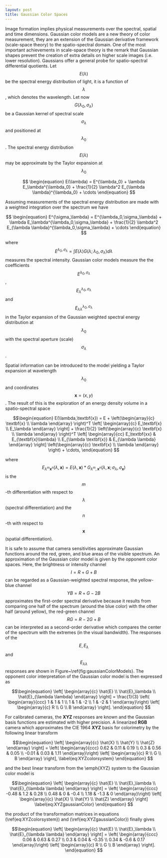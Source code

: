 ```yaml
---
layout: post
title: Gaussian Color Spaces
---
```

Image formation implies physical measurements over the spectral, spatial and time dimensions. Gaussian color models are a new theory of color measurement, they are an extension of the Gaussian derivative framework (scale-space theory) to the spatio-spectral domain. One of the most important achievements in scale-space theory is the remark that Gaussian shapes prevent the creation of extra details on higher scale images (i.e. lower resolution). Gaussians offer a general probe for spatio-spectral differential quotients. Let $$E(\lambda)$$ be the spectral energy distribution of light, it is a function of $$\lambda$$, which denotes the wavelength. Let now $$G(\lambda_0,\sigma_\lambda)$$ be a Gaussian kernel of spectral scale $$\sigma_\lambda$$ and positioned at $$\lambda_0$$. The spectral energy distribution $$E(\lambda)$$ may be approximate by the Taylor expansion at $$\lambda_0$$

$$
\begin{equation}
    E(\lambda) = E^{\lambda_0} + \lambda E_\lambda^{\lambda_0} + \frac{1}{2} \lambda^2 E_{\lambda \lambda}^{\lambda_0} + \cdots
\end{equation}
$$

Assuming measurements of the spectral energy distribution are made with a weighted integration over the spectrum we have

$$
\begin{equation}
    E^{\sigma_\lambda} = E^{\lambda_0,\sigma_\lambda} + \lambda E_\lambda^{\lambda_0,\sigma_\lambda} + \frac{1}{2} \lambda^2 E_{\lambda \lambda}^{\lambda_0,\sigma_\lambda} + \cdots
\end{equation}
$$

where $$E^{\lambda_0,\sigma_\lambda} = \int E(\lambda) G(\lambda;\lambda_0,\sigma_\lambda)d\lambda$$ measures the spectral intensity. Gaussian color models measure the the coefficients $$E^{\lambda_0,\sigma_\lambda}$$,$$E_\lambda^{\lambda_0,\sigma_\lambda}$$ and $$E_{\lambda \lambda}^{\lambda_0,\sigma_\lambda}$$ in the Taylor expansion of the Gaussian weighted spectral energy distribution at $$\lambda_0$$ with the spectral aperture (scale) $$\sigma_\lambda$$.

Spatial information can be introduced to the model yielding a Taylor expansion at wavelength $$\lambda_0$$ and coordinates $$\textbf{x}=(x,y)$$. The result of this is the exploration of an energy density volume in a spatio-spectral space

$$\begin{equation}
    E(\lambda,\textbf{x}) = E + \left(\begin{array}{c} \textbf{x} \\ \lambda \end{array} \right)^T \left[ \begin{array}{c} E_\textbf{x} \\ E_\lambda \end{array} \right] + \frac{1}{2} \left(\begin{array}{c} \textbf{x} \\ \lambda \end{array} \right)^T \left[ \begin{array}{cc} E_\textbf{xx} & E_{\textbf{x}\lambda} \\ E_{\lambda \textbf{x}} & E_{\lambda \lambda} \end{array} \right] \left(\begin{array}{c} \textbf{x} \\ \lambda \end{array} \right) + \cdots,
\end{equation}
$$

where $$E_{\lambda^m \textbf{x}^n}(\lambda,\textbf{x}) = E(\lambda,\textbf{x}) * G_{\lambda^m,\textbf{x}^n}(\lambda,\textbf{x};\sigma_\lambda,\sigma_\textbf{x})$$ is the $$m$$-th differentiation with respect to $$\lambda$$ (spectral differentiation) and the $$n$$-th with respect to $$\textbf{x}$$ (spatial differentiation).

<!--  \begin{figure}[tb]
    \begin{center}
        \includegraphics[height=0.20\textheight]{./figures/gaussianColorsModels.pdf}
    \end{center}
    \caption{Gaussian color model spectral derivative responses $$E,E_\lambda$$ and $$E_{\lambda \lambda}$$.}
    \label{fig:gaussianColorModels}
\end{figure} -->

It is safe to assume that camera sensitivities approximate Gaussian functions around the red, green, and blue areas of the visible spectrum. An approximation of the Gaussian color model is given by the opponent color spaces. Here, the brightness or intensity channel $$I = R+G+B$$ can be regarded as a Gaussian-weighted spectral response, the yellow-blue channel $$YB=R+G-2B$$ approximates the first-order spectral derivative because it results from comparing one half of the spectrum (around the blue color) with the other half (around yellow), the red-green channel $$RG=R-2G+B$$ can be interpreted as a second-order derivative which compares the center of the spectrum with the extremes (in the visual bandwidth). The responses of the $$E,E_\lambda$$ and $$E_{\lambda \lambda}$$ responses are shown in Figure~\ref{fig:gaussianColorModels}. The opponent color interpretation of the Gaussian color model is then expressed as

$$\begin{equation}
    \left[ \begin{array}{c}
        \hat{E} \\
        \hat{E}_\lambda \\
         \hat{E}_{\lambda \lambda} 
    \end{array} \right] = \frac{1}{3} \left( \begin{array}{ccc} 
        1 & 1 & 1 \\
        1 & 1 & -2 \\
        1 & -2 & 1 
    \end{array}\right) \left[ \begin{array}{c}  R \\ G \\ B \end{array} \right].
\end{equation}
$$

For calibrated cameras, the **XYZ** responses are known and the Gaussian basis functions are estimated with higher precision. A linearized **RGB** camera which approximates the CIE 1964 **XYZ** basis for colorimetry by the following linear transform

$$\begin{equation}
    \left[ \begin{array}{c}
        \hat{X} \\
        \hat{Y} \\
         \hat{Z} 
    \end{array} \right] = \left( \begin{array}{ccc} 
        0.62 & 0.11 & 0.19 \\
        0.3 & 0.56 & 0.05 \\
        -0.01 & 0.03 & 1.11 
    \end{array}\right) \left[ \begin{array}{c}  R \\ G \\ B \end{array} \right],
    \label{eq:XYZcolorsystem}
\end{equation}
$$

and the best linear transform from the \emph{XYZ} system to the Gaussian color model is

$$\begin{equation}
    \left[ \begin{array}{c}
        \hat{E} \\
        \hat{E}_\lambda \\
         \hat{E}_{\lambda \lambda} 
    \end{array} \right] = \left( \begin{array}{ccc} 
        -0.48 & 1.2 & 0.28 \\
        0.48 & 0 & -0.4 \\
        1.18 & -1.3 & 0 
    \end{array}\right) \left[ \begin{array}{c}  \hat{X} \\ \hat{Y} \\ \hat{Z} \end{array} \right]
    \label{eq:XYZgaussianColor}
\end{equation}
$$

the product of the transformation matrices in equations (\ref{eq:XYZcolorsystem}) and (\ref{eq:XYZgaussianColor}) finally gives

$$\begin{equation}
    \left[ \begin{array}{c}
        \hat{E} \\
        \hat{E}_\lambda \\
         \hat{E}_{\lambda \lambda} 
    \end{array} \right] = \left( \begin{array}{ccc} 
        0.06 & 0.63 & 0.27 \\
        0.3 & 0.04 & -0.35 \\
        0.34 & -0.6 & 0.17 
    \end{array}\right) \left[ \begin{array}{c}  R \\ G \\ B \end{array} \right].
\end{equation}
$$